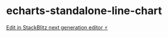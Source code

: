 # echarts-standalone-line-chart

[Edit in StackBlitz next generation editor ⚡️](https://stackblitz.com/~/github.com/acsgunc/echarts-standalone-line-chart)